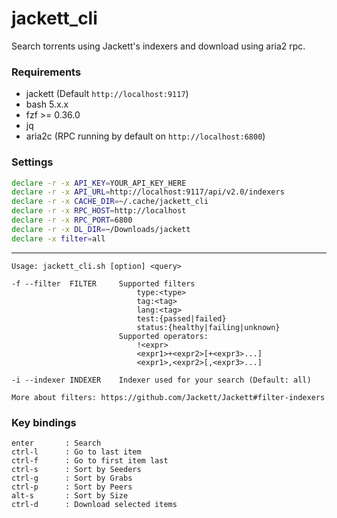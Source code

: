 # jackett_cli

Search torrents using Jackett's indexers and download using aria2 rpc.

### Requirements
- jackett (Default `http://localhost:9117`)
- bash 5.x.x
- fzf >= 0.36.0
- jq
- aria2c (RPC running by default on `http://localhost:6800`)

### Settings

```bash
declare -r -x API_KEY=YOUR_API_KEY_HERE
declare -r -x API_URL=http://localhost:9117/api/v2.0/indexers
declare -r -x CACHE_DIR=~/.cache/jackett_cli
declare -r -x RPC_HOST=http://localhost
declare -r -x RPC_PORT=6800
declare -r -x DL_DIR=~/Downloads/jackett
declare -x filter=all
```

---

```
Usage: jackett_cli.sh [option] <query>

-f --filter  FILTER     Supported filters
                            type:<type>
                            tag:<tag>
                            lang:<tag>
                            test:{passed|failed}
                            status:{healthy|failing|unknown}
                        Supported operators:
                            !<expr>
                            <expr1>+<expr2>[+<expr3>...]
                            <expr1>,<expr2>[,<expr3>...]

-i --indexer INDEXER    Indexer used for your search (Default: all)

More about filters: https://github.com/Jackett/Jackett#filter-indexers
```


### Key bindings
```
enter       : Search
ctrl-l      : Go to last item
ctrl-f      : Go to first item last
ctrl-s      : Sort by Seeders
ctrl-g      : Sort by Grabs
ctrl-p      : Sort by Peers
alt-s       : Sort by Size
ctrl-d      : Download selected items
```
